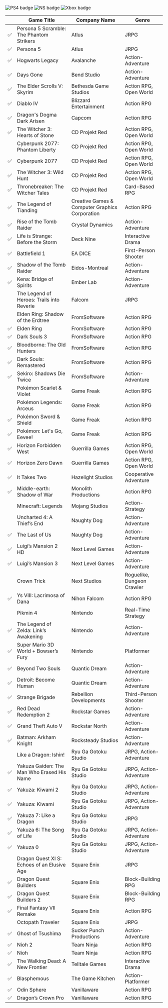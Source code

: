 ![PS4 badge](https://img.shields.io/badge/PlayStation4-yes-green.svg)
![NS badge](https://img.shields.io/badge/Nintendo%20Switch-yes-green.svg)
![Xbox badge](https://img.shields.io/badge/Xbox-no-red.svg)

|     | Game Title                                  | Company Name                                   | Genre                      |
|:--- | ------------------------------------------- | ---------------------------------------------- | -------------------------- |
| ✅  | Persona 5 Scramble: The Phantom Strikers    | Atlus                                          | JRPG                       |
| ✅  | Persona 5                                   | Atlus                                          | JRPG                       |
| ✅  | Hogwarts Legacy                             | Avalanche                                      | Action-Adventure           |
| ✅  | Days Gone                                   | Bend Studio                                    | Action-Adventure           |
| ✅  | The Elder Scrolls V: Skyrim                 | Bethesda Game Studios                          | Action RPG, Open World     |
| ✅  | Diablo IV                                   | Blizzard Entertainment                         | Action RPG                 |
| ✅  | Dragon's Dogma Dark Arisen                  | Capcom                                         | Action RPG                 |
| ✅  | The Witcher 3: Hearts of Stone              | CD Projekt Red                                 | Action RPG, Open World     |
|     | Cyberpunk 2077: Phantom Liberty             | CD Projekt Red                                 | Action RPG, Open World     |
| ✅  | Cyberpunk 2077                              | CD Projekt Red                                 | Action RPG, Open World     |
| ✅  | The Witcher 3: Wild Hunt                    | CD Projekt Red                                 | Action RPG, Open World     |
| ✅  | Thronebreaker: The Witcher Tales            | CD Projekt Red                                 | Card-Based RPG             |
| ✅  | The Legend of Tianding                      | Creative Games & Computer Graphics Corporation | Action RPG                 |
| ✅  | Rise of the Tomb Raider                     | Crystal Dynamics                               | Action-Adventure           |
| ✅  | Life is Strange: Before the Storm           | Deck Nine                                      | Interactive Drama          |
| ✅  | Battlefield 1                               | EA DICE                                        | First-Person Shooter       |
| ✅  | Shadow of the Tomb Raider                   | Eidos-Montreal                                 | Action-Adventure           |
| ✅  | Kena: Bridge of Spirits                     | Ember Lab                                      | Action-Adventure           |
|     | The Legend of Heroes: Trails into Reverie   | Falcom                                         | JRPG                       |
|     | Elden Ring: Shadow of the Erdtree           | FromSoftware                                   | Action RPG                 |
| ✅  | Elden Ring                                  | FromSoftware                                   | Action RPG                 |
| ✅  | Dark Souls 3                                | FromSoftware                                   | Action RPG                 |
| ✅  | Bloodborne: The Old Hunters                 | FromSoftware                                   | Action RPG                 |
| ✅  | Dark Souls: Remastered                      | FromSoftware                                   | Action RPG                 |
| ✅  | Sekiro: Shadows Die Twice                   | FromSoftware                                   | Action-Adventure           |
|     | Pokémon Scarlet & Violet                    | Game Freak                                     | Action RPG                 |
|     | Pokémon Legends: Arceus                     | Game Freak                                     | Action RPG                 |
| ✅  | Pokémon Sword & Shield                      | Game Freak                                     | Action RPG                 |
| ✅  | Pokémon: Let's Go, Eevee!                   | Game Freak                                     | Action RPG                 |
| ✅  | Horizon Forbidden West                      | Guerrilla Games                                | Action RPG, Open World     |
| ✅  | Horizon Zero Dawn                           | Guerrilla Games                                | Action RPG, Open World     |
| ✅  | It Takes Two                                | Hazelight Studios                              | Cooperative Adventure      |
| ✅  | Middle-earth: Shadow of War                 | Monolith Productions                           | Action RPG                 |
|     | Minecraft: Legends                          | Mojang Studios                                 | Action-Strategy            |
|     | Uncharted 4: A Thief’s End                  | Naughty Dog                                    | Action-Adventure           |
| ✅  | The Last of Us                              | Naughty Dog                                    | Action-Adventure           |
| ✅  | Luigi’s Mansion 2 HD                        | Next Level Games                               | Action-Adventure           |
| ✅  | Luigi’s Mansion 3                           | Next Level Games                               | Action-Adventure           |
|     | Crown Trick                                 | Next Studios                                   | Roguelike, Dungeon Crawler |
| ✅  | Ys VIII: Lacrimosa of Dana                  | Nihon Falcom                                   | Action RPG                 |
|     | Pikmin 4                                    | Nintendo                                       | Real-Time Strategy         |
| ✅  | The Legend of Zelda: Link’s Awakening       | Nintendo                                       | Action-Adventure           |
| ✅  | Super Mario 3D World + Bowser’s Fury        | Nintendo                                       | Platformer                 |
| ✅  | Beyond Two Souls                            | Quantic Dream                                  | Action-Adventure           |
| ✅  | Detroit: Become Human                       | Quantic Dream                                  | Action-Adventure           |
| ✅  | Strange Brigade                             | Rebellion Developments                         | Third-Person Shooter       |
| ✅  | Red Dead Redemption 2                       | Rockstar Games                                 | Action-Adventure           |
| ✅  | Grand Theft Auto V                          | Rockstar North                                 | Action-Adventure           |
| ✅  | Batman: Arkham Knight                       | Rocksteady Studios                             | Action-Adventure           |
|     | Like a Dragon: Ishin!                       | Ryu Ga Gotoku Studio                           | JRPG, Action-Adventure     |
| ✅  | Yakuza Gaiden: The Man Who Erased His Name  | Ryu Ga Gotoku Studio                           | JRPG, Action-Adventure     |
| ✅  | Yakuza: Kiwami 2                            | Ryu Ga Gotoku Studio                           | JRPG, Action-Adventure     |
| ✅  | Yakuza: Kiwami                              | Ryu Ga Gotoku Studio                           | JRPG, Action-Adventure     |
| ✅  | Yakuza 7: Like a Dragon                     | Ryu Ga Gotoku Studio                           | JRPG                       |
| ✅  | Yakuza 6: The Song of Life                  | Ryu Ga Gotoku Studio                           | JRPG, Action-Adventure     |
| ✅  | Yakuza 0                                    | Ryu Ga Gotoku Studio                           | JRPG, Action-Adventure     |
|     | Dragon Quest XI S: Echoes of an Elusive Age | Square Enix                                    | JRPG                       |
| ✅  | Dragon Quest Builders                       | Square Enix                                    | Block-Building RPG         |
| ✅  | Dragon Quest Builders 2                     | Square Enix                                    | Block-Building RPG         |
| ✅  | Final Fantasy VII Remake                    | Square Enix                                    | Action RPG                 |
|     | Octopath Traveler                           | Square Enix                                    | JRPG                       |
| ✅  | Ghost of Tsushima                           | Sucker Punch Productions                       | Action-Adventure           |
| ✅  | Nioh 2                                      | Team Ninja                                     | Action RPG                 |
| ✅  | Nioh                                        | Team Ninja                                     | Action RPG                 |
| ✅  | The Walking Dead: A New Frontier            | Telltale Games                                 | Interactive Drama          |
| ✅  | Blasphemous                                 | The Game Kitchen                               | Action-Platformer          |
| ✅  | Odin Sphere                                 | Vanillaware                                    | Action RPG                 |
| ✅  | Dragon’s Crown Pro                          | Vanillaware                                    | Action RPG                 |
